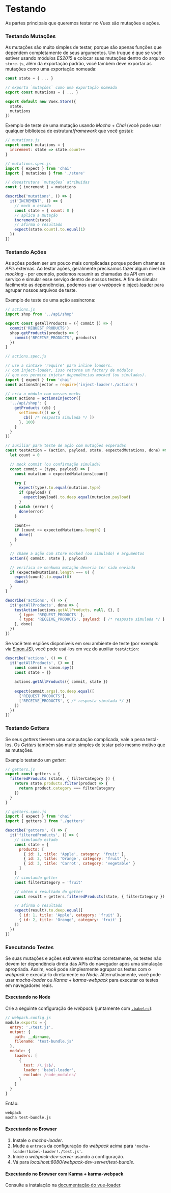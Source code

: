 # Testando

As partes principais que queremos testar no Vuex são mutações e ações.

### Testando Mutações

As mutações são muito simples de testar, porque são apenas funções que dependem completamente de seus argumentos. Um truque é que se você estiver usando módulos _ES2015_ e colocar suas mutações dentro do arquivo `store.js`, além da exportação padrão, você também deve exportar as mutações como uma exportação nomeada:

``` js
const state = { ... }

// exporta `mutações` como uma exportação nomeada
export const mutations = { ... }

export default new Vuex.Store({
  state,
  mutations
})
```

Exemplo de teste de uma mutação usando _Mocha_ + _Chai_ (você pode usar qualquer biblioteca de estrutura/_framework_ que você gosta):

``` js
// mutations.js
export const mutations = {
  increment: state => state.count++
}
```

``` js
// mutations.spec.js
import { expect } from 'chai'
import { mutations } from './store'

// desestrutura `mutações` atribuidas
const { increment } = mutations

describe('mutations', () => {
  it('INCREMENT', () => {
    // mock o estado
    const state = { count: 0 }
    // aplica a mutação
    increment(state)
    // afirma o resultado
    expect(state.count).to.equal(1)
  })
})
```

### Testando Ações

As ações podem ser um pouco mais complicadas porque podem chamar as _APIs_ externas. Ao testar ações, geralmente precisamos fazer algum nível de _mocking_ - por exemplo, podemos resumir as chamadas da API em um serviço e simular esse serviço dentro de nossos testes. A fim de simular facilmente as dependências, podemos usar o _webpack_ e [inject-loader](https://github.com/plasticine/inject-loader) para agrupar nossos arquivos de teste.

Exemplo de teste de uma ação assíncrona:

``` js
// actions.js
import shop from '../api/shop'

export const getAllProducts = ({ commit }) => {
  commit('REQUEST_PRODUCTS')
  shop.getProducts(products => {
    commit('RECEIVE_PRODUCTS', products)
  })
}
```

``` js
// actions.spec.js

// use a sintaxe 'require' para inline loaders.
// com inject-loader, isso retorna um factory de módulos
// que nos permite injetar dependências mocked (ou simuladas).
import { expect } from 'chai'
const actionsInjector = require('inject-loader!./actions')

// cria o módulo com nossos mocks
const actions = actionsInjector({
  '../api/shop': {
    getProducts (cb) {
      setTimeout(() => {
        cb([ /* resposta simulada */ ])
      }, 100)
    }
  }
})

// auxiliar para teste de ação com mutações esperadas
const testAction = (action, payload, state, expectedMutations, done) => {
  let count = 0

  // mock commit (ou confirmação simulada)
  const commit = (type, payload) => {
    const mutation = expectedMutations[count]

    try {
      expect(type).to.equal(mutation.type)
      if (payload) {
        expect(payload).to.deep.equal(mutation.payload)
      }
    } catch (error) {
      done(error)
    }

    count++
    if (count >= expectedMutations.length) {
      done()
    }
  }

  // chame a ação com store mocked (ou simulado) e argumentos
  action({ commit, state }, payload)

  // verifica se nenhuma mutação deveria ter sido enviada
  if (expectedMutations.length === 0) {
    expect(count).to.equal(0)
    done()
  }
}

describe('actions', () => {
  it('getAllProducts', done => {
    testAction(actions.getAllProducts, null, {}, [
      { type: 'REQUEST_PRODUCTS' },
      { type: 'RECEIVE_PRODUCTS', payload: { /* resposta simulada */ } }
    ], done)
  })
})
```

Se você tem espiões disponíveis em seu ambiente de teste (por exemplo via [Sinon.JS](http://sinonjs.org/)), você pode usá-los em vez do auxiliar `testAction`:

``` js
describe('actions', () => {
  it('getAllProducts', () => {
    const commit = sinon.spy()
    const state = {}
    
    actions.getAllProducts({ commit, state })
    
    expect(commit.args).to.deep.equal([
      ['REQUEST_PRODUCTS'],
      ['RECEIVE_PRODUCTS', { /* resposta simulada */ }]
    ])
  })
})
```

### Testando Getters

Se seus _getters_ tiverem uma computação complicada, vale a pena testá-los. Os _Getters_ também são muito simples de testar pelo mesmo motivo que as mutações.

Exemplo testando um _getter_:

``` js
// getters.js
export const getters = {
  filteredProducts (state, { filterCategory }) {
    return state.products.filter(product => {
      return product.category === filterCategory
    })
  }
}
```

``` js
// getters.spec.js
import { expect } from 'chai'
import { getters } from './getters'

describe('getters', () => {
  it('filteredProducts', () => {
    // simulando estado
    const state = {
      products: [
        { id: 1, title: 'Apple', category: 'fruit' },
        { id: 2, title: 'Orange', category: 'fruit' },
        { id: 3, title: 'Carrot', category: 'vegetable' }
      ]
    }
    // simulando getter
    const filterCategory = 'fruit'

    // obtem o resultado do getter
    const result = getters.filteredProducts(state, { filterCategory })

    // afirma o resultado
    expect(result).to.deep.equal([
      { id: 1, title: 'Apple', category: 'fruit' },
      { id: 2, title: 'Orange', category: 'fruit' }
    ])
  })
})
```

### Executando Testes

Se suas mutações e ações estiverem escritas corretamente, os testes não devem ter dependência direta das APIs do navegador após uma simulação apropriada. Assim, você pode simplesmente agrupar os testes com o _webpack_ e executá-lo diretamente no _Node_. Alternativamente, você pode usar _mocha-loader_ ou _Karma_ + _karma-webpack_ para executar os testes em navegadores reais.

#### Executando no Node

Crie a seguinte configuração de _webpack_ (juntamente com [`.babelrc`](https://babeljs.io/docs/usage/babelrc/)):

``` js
// webpack.config.js
module.exports = {
  entry: './test.js',
  output: {
    path: __dirname,
    filename: 'test-bundle.js'
  },
  module: {
    loaders: [
      {
        test: /\.js$/,
        loader: 'babel-loader',
        exclude: /node_modules/
      }
    ]
  }
}
```

Então:

``` bash
webpack
mocha test-bundle.js
```

#### Executando no Browser

1. Instale o _mocha-loader_.
2. Mude a `entrada` da configuração do _webpack_ acima para `'mocha-loader!babel-loader!./test.js'`.
3. Inicie o _webpack-dev-server_ usando a configuração.
4. Vá para _localhost:8080/webpack-dev-server/test-bundle_.

#### Executando no Browser com Karma + karma-webpack

Consulte a instalação na [documentação do vue-loader](https://vue-loader.vuejs.org/pt_BR/workflow/testing.html).
